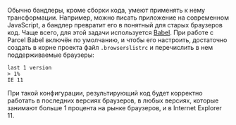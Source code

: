 ---
---

Обычно бандлеры, кроме сборки кода, умеют применять к нему трансформации. Например, можно писать приложение на современном JavaScript, а бандлер превратит его в понятный для старых браузеров код. Чаще всего, для этой задачи используется [Babel](https://babeljs.io). При работе с Parcel Babel включён по умолчанию, и чтобы его настроить, достаточно создать в корне проекта файл `.browserslistrc` и перечислить в нем поддерживаемые браузеры:

```
last 1 version
> 1%
IE 11
```

При такой конфигурации, результирующий код будет корректно работать в последних версиях браузеров, в любых версиях, которые занимают больше 1 процента на рынке браузеров, и в Internet Explorer 11.
